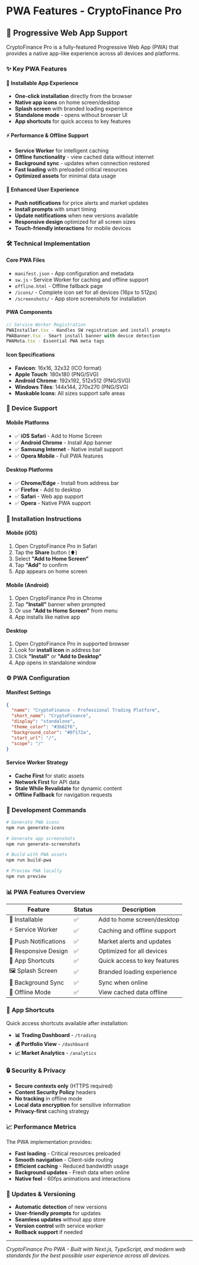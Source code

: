 # PWA Features - CryptoFinance Pro

## 📱 Progressive Web App Support

CryptoFinance Pro is a fully-featured Progressive Web App (PWA) that provides a native app-like experience across all devices and platforms.

### ✨ Key PWA Features

#### 📲 **Installable App Experience**
- **One-click installation** directly from the browser
- **Native app icons** on home screen/desktop
- **Splash screen** with branded loading experience
- **Standalone mode** - opens without browser UI
- **App shortcuts** for quick access to key features

#### ⚡ **Performance & Offline Support**
- **Service Worker** for intelligent caching
- **Offline functionality** - view cached data without internet
- **Background sync** - updates when connection restored
- **Fast loading** with preloaded critical resources
- **Optimized assets** for minimal data usage

#### 🔔 **Enhanced User Experience**
- **Push notifications** for price alerts and market updates
- **Install prompts** with smart timing
- **Update notifications** when new versions available
- **Responsive design** optimized for all screen sizes
- **Touch-friendly interactions** for mobile devices

### 🛠 **Technical Implementation**

#### **Core PWA Files**
- `manifest.json` - App configuration and metadata
- `sw.js` - Service Worker for caching and offline support
- `offline.html` - Offline fallback page
- `/icons/` - Complete icon set for all devices (16px to 512px)
- `/screenshots/` - App store screenshots for installation

#### **PWA Components**
```typescript
// Service Worker Registration
PWAInstaller.tsx - Handles SW registration and install prompts
PWABanner.tsx - Smart install banner with device detection
PWAMeta.tsx - Essential PWA meta tags
```

#### **Icon Specifications**
- **Favicon**: 16x16, 32x32 (ICO format)
- **Apple Touch**: 180x180 (PNG/SVG)
- **Android Chrome**: 192x192, 512x512 (PNG/SVG)
- **Windows Tiles**: 144x144, 270x270 (PNG/SVG)
- **Maskable Icons**: All sizes support safe areas

### 📱 **Device Support**

#### **Mobile Platforms**
- ✅ **iOS Safari** - Add to Home Screen
- ✅ **Android Chrome** - Install App banner
- ✅ **Samsung Internet** - Native install support
- ✅ **Opera Mobile** - Full PWA features

#### **Desktop Platforms**
- ✅ **Chrome/Edge** - Install from address bar
- ✅ **Firefox** - Add to desktop
- ✅ **Safari** - Web app support
- ✅ **Opera** - Native PWA support

### 🚀 **Installation Instructions**

#### **Mobile (iOS)**
1. Open CryptoFinance Pro in Safari
2. Tap the **Share** button (⬆️)
3. Select **"Add to Home Screen"**
4. Tap **"Add"** to confirm
5. App appears on home screen

#### **Mobile (Android)**
1. Open CryptoFinance Pro in Chrome
2. Tap **"Install"** banner when prompted
3. Or use **"Add to Home Screen"** from menu
4. App installs like native app

#### **Desktop**
1. Open CryptoFinance Pro in supported browser
2. Look for **install icon** in address bar
3. Click **"Install"** or **"Add to Desktop"**
4. App opens in standalone window

### ⚙️ **PWA Configuration**

#### **Manifest Settings**
```json
{
  "name": "CryptoFinance - Professional Trading Platform",
  "short_name": "CryptoFinance",
  "display": "standalone",
  "theme_color": "#3b82f6",
  "background_color": "#0f172a",
  "start_url": "/",
  "scope": "/"
}
```

#### **Service Worker Strategy**
- **Cache First** for static assets
- **Network First** for API data
- **Stale While Revalidate** for dynamic content
- **Offline Fallback** for navigation requests

### 🔧 **Development Commands**

```bash
# Generate PWA icons
npm run generate-icons

# Generate app screenshots  
npm run generate-screenshots

# Build with PWA assets
npm run build-pwa

# Preview PWA locally
npm run preview
```

### 📊 **PWA Features Overview**

| Feature | Status | Description |
|---------|--------|-------------|
| 📱 Installable | ✅ | Add to home screen/desktop |
| ⚡ Service Worker | ✅ | Caching and offline support |
| 🔔 Push Notifications | ✅ | Market alerts and updates |
| 📱 Responsive Design | ✅ | Optimized for all devices |
| 🎯 App Shortcuts | ✅ | Quick access to key features |
| 🖼️ Splash Screen | ✅ | Branded loading experience |
| 📡 Background Sync | ✅ | Sync when online |
| 💾 Offline Mode | ✅ | View cached data offline |

### 🎯 **App Shortcuts**

Quick access shortcuts available after installation:

- **📊 Trading Dashboard** - `/trading`
- **💰 Portfolio View** - `/dashboard`  
- **📈 Market Analytics** - `/analytics`

### 🔒 **Security & Privacy**

- **Secure contexts only** (HTTPS required)
- **Content Security Policy** headers
- **No tracking** in offline mode
- **Local data encryption** for sensitive information
- **Privacy-first** caching strategy

### 📈 **Performance Metrics**

The PWA implementation provides:
- **Fast loading** - Critical resources preloaded
- **Smooth navigation** - Client-side routing
- **Efficient caching** - Reduced bandwidth usage
- **Background updates** - Fresh data when online
- **Native feel** - 60fps animations and interactions

### 🔄 **Updates & Versioning**

- **Automatic detection** of new versions
- **User-friendly prompts** for updates
- **Seamless updates** without app store
- **Version control** with service worker
- **Rollback support** if needed

---

*CryptoFinance Pro PWA - Built with Next.js, TypeScript, and modern web standards for the best possible user experience across all devices.*
